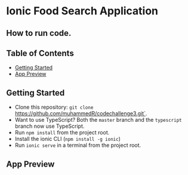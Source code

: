 # Ionic Food Search Application
## How to run code.
## Table of Contents
 - [Getting Started](#getting-started)
 - [App Preview](#app-preview)

## Getting Started

* Clone this repository: `git clone `https://github.com/muhammedR/codechallenge3.git`.
* Want to use TypeScript? Both the `master` branch and the `typescript` branch now use TypeScript.
* Run `npm install` from the project root.
* Install the ionic CLI (`npm install -g ionic`)
* Run `ionic serve` in a terminal from the project root.

## App Preview

